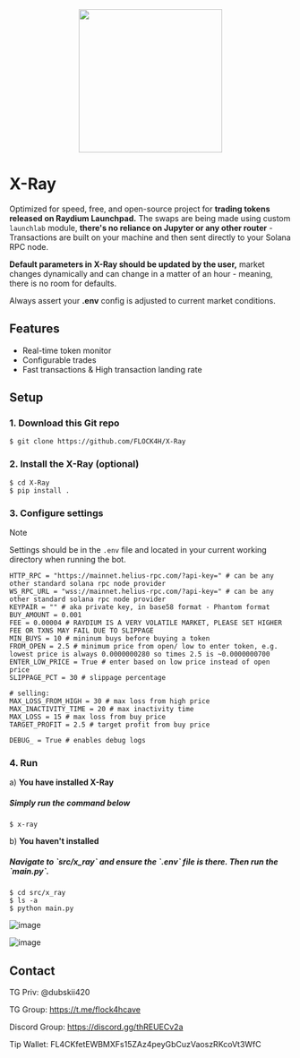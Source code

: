 <div align="center">
  
  <img src="https://github.com/user-attachments/assets/f5d00420-24b2-48ce-a1e7-cdfa0d643030" width=256 />
  
</div>

# X-Ray

Optimized for speed, free, and open-source project for **trading tokens released on Raydium Launchpad.** The swaps are being made using custom `launchlab` module, **there's no reliance on Jupyter or any other router** - Transactions are built on your machine and then sent directly to your Solana RPC node.

**Default parameters in X-Ray should be updated by the user,** market changes dynamically and can change in a matter of an hour - meaning, there is no room for defaults.

Always assert your **.env** config is adjusted to current market conditions. 

## Features

- Real-time token monitor
- Configurable trades
- Fast transactions & High transaction landing rate

## Setup

### 1. Download this Git repo

```
$ git clone https://github.com/FLOCK4H/X-Ray
```

### 2. Install the X-Ray (optional)

```
$ cd X-Ray
$ pip install .
```

### 3. Configure settings

> [!NOTE]
> Settings should be in the `.env` file and located in your current working directory when running the bot.</h5>

```
HTTP_RPC = "https://mainnet.helius-rpc.com/?api-key=" # can be any other standard solana rpc node provider
WS_RPC_URL = "wss://mainnet.helius-rpc.com/?api-key=" # can be any other standard solana rpc node provider
KEYPAIR = "" # aka private key, in base58 format - Phantom format
BUY_AMOUNT = 0.001
FEE = 0.00004 # RAYDIUM IS A VERY VOLATILE MARKET, PLEASE SET HIGHER FEE OR TXNS MAY FAIL DUE TO SLIPPAGE
MIN_BUYS = 10 # mininum buys before buying a token
FROM_OPEN = 2.5 # minimum price from open/ low to enter token, e.g. lowest price is always 0.0000000280 so times 2.5 is ~0.0000000700
ENTER_LOW_PRICE = True # enter based on low price instead of open price
SLIPPAGE_PCT = 30 # slippage percentage

# selling:
MAX_LOSS_FROM_HIGH = 30 # max loss from high price
MAX_INACTIVITY_TIME = 20 # max inactivity time
MAX_LOSS = 15 # max loss from buy price
TARGET_PROFIT = 2.5 # target profit from buy price

DEBUG_ = True # enables debug logs
```

### 4. Run

a) **You have installed X-Ray**

<h5>Simply run the command below</h5>

```
$ x-ray
```

b) **You haven't installed**

<h5>Navigate to `src/x_ray` and ensure the `.env` file is there. Then run the `main.py`.</h5>

```
$ cd src/x_ray
$ ls -a
$ python main.py
```

![image](https://github.com/user-attachments/assets/d6700609-c402-4bd9-b45c-8015bf5a87d7)

![image](https://github.com/user-attachments/assets/c9fce273-e553-4834-84ad-f22226f26a0d)

## Contact

TG Priv: @dubskii420

TG Group: https://t.me/flock4hcave

Discord Group: https://discord.gg/thREUECv2a

Tip Wallet: FL4CKfetEWBMXFs15ZAz4peyGbCuzVaoszRKcoVt3WfC
